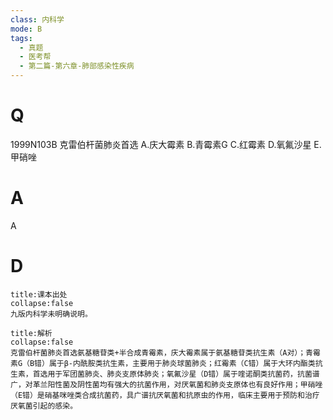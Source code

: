 ```yaml
---
class: 内科学
mode: B
tags:
  - 真题
  - 医考帮
  - 第二篇-第六章-肺部感染性疾病
---
```


# Q
1999N103B 克雷伯杆菌肺炎首选
A.庆大霉素
B.青霉素G
C.红霉素
D.氧氟沙星
E.甲硝唑

# A
A
# D
```ad-note
title:课本出处
collapse:false
九版内科学未明确说明。
```

```ad-summary
title:解析
collapse:false
克雷伯杆菌肺炎首选氨基糖苷类+半合成青霉素，庆大霉素属于氨基糖苷类抗生素（A对）；青霉素G（B错）属于β-内酰胺类抗生素，主要用于肺炎球菌肺炎；红霉素（C错）属于大环内酯类抗生素，首选用于军团菌肺炎、肺炎支原体肺炎；氧氟沙星（D错）属于喹诺酮类抗菌药，抗菌谱广，对革兰阳性菌及阴性菌均有强大的抗菌作用，对厌氧菌和肺炎支原体也有良好作用；甲硝唑（E错）是硝基咪唑类合成抗菌药，具广谱抗厌氧菌和抗原虫的作用，临床主要用于预防和治疗厌氧菌引起的感染。
```

